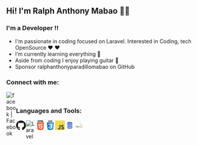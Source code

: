 ## Hi! I'm Ralph Anthony Mabao 👋🏼
### I'm a Developer !!
- I'm passionate in coding focused on Laravel. Interested in Coding, tech OpenSource ❤️ ❤️
- I’m currently learning everything 🤣
- Aside from coding I enjoy playing guitar :guitar:
- Sponsor ralphanthonyparadillomabao on GitHub

### Connect with me:

[<img align="left" alt="facebook | Facebook" width="26px" src="https://cdn2.iconfinder.com/data/icons/social-media-2285/512/1_Facebook_colored_svg_copy-512.png" />](https://www.facebook.com/cann3x/)
<br>
### Languages and Tools:

[<img align="left" alt="GitHub | GitHub" width="26px" src="https://raw.githubusercontent.com/github/explore/78df643247d429f6cc873026c0622819ad797942/topics/github/github.png" />](https://github.com/ralphanthonyparadillomabao)
[<img align="left" alt="Laravel" width="26px" src="https://user-images.githubusercontent.com/67321452/110623482-dc5d8400-81d7-11eb-8c7b-ca8e89cfa463.png"/>](https://laravel.com/)
[<img align="left" alt="HTML5" width="26px" src="https://raw.githubusercontent.com/github/explore/80688e429a7d4ef2fca1e82350fe8e3517d3494d/topics/html/html.png" />](https://html.com/html5/)
<img align="left" alt="CSS3" width="26px" src="https://raw.githubusercontent.com/github/explore/80688e429a7d4ef2fca1e82350fe8e3517d3494d/topics/css/css.png" />
[<img align="left" alt="JavaScript" width="26px" src="https://raw.githubusercontent.com/github/explore/80688e429a7d4ef2fca1e82350fe8e3517d3494d/topics/javascript/javascript.png"/>](https://jquery.com/)
<img align="left" alt="SQL" width="26px" src="https://raw.githubusercontent.com/github/explore/80688e429a7d4ef2fca1e82350fe8e3517d3494d/topics/sql/sql.png" />
<img align="left" alt="MySQL" width="26px" src="https://raw.githubusercontent.com/github/explore/80688e429a7d4ef2fca1e82350fe8e3517d3494d/topics/mysql/mysql.png" />
